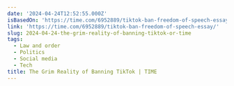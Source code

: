 ```yaml
---
date: '2024-04-24T12:52:55.000Z'
isBasedOn: 'https://time.com/6952889/tiktok-ban-freedom-of-speech-essay/'
link: 'https://time.com/6952889/tiktok-ban-freedom-of-speech-essay/'
slug: 2024-04-24-the-grim-reality-of-banning-tiktok-or-time
tags:
  - Law and order
  - Politics
  - Social media
  - Tech
title: The Grim Reality of Banning TikTok | TIME
---
```


